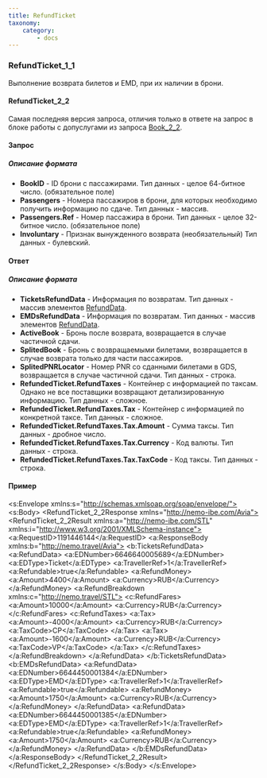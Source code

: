 ```yaml
---
title: RefundTicket
taxonomy:
    category:
        - docs
---
```


### RefundTicket_1_1

Выполнение возврата билетов и EMD, при их наличии в брони.

#### RefundTicket_2_2
Самая последняя версия запроса, отличия только в ответе на запрос в блоке работы с допуслугами из запроса [Book_2_2](/avia/request/bookflight). 

#### Запрос

##### Описание формата

- **BookID** - ID брони с пассажирами. Тип данных - целое 64-битное число. (обязательное поле)
- **Passengers** - Номера пассажиров в брони, для которых необходимо получить информацию по сдаче. Тип данных - массив.
- **Passengers.Ref** - Номер пассажира в брони. Тип данных - целое 32-битное число. (обязательное поле)
- **Involuntary** - Признак вынужденного возврата (необязательный) Тип данных - булевский.

#### Ответ

##### Описание формата

- **TicketsRefundData** - Информация по возвратам. Тип данных - массив элементов [RefundData](/avia/common/refunddata).
- **EMDsRefundData** - Информация по возвратам. Тип данных - массив элементов [RefundData](/avia/common/refunddata).
- **ActiveBook** - Бронь после возврата, возвращается в случае частичной сдачи.
- **SplitedBook** - Бронь с возвращаемыми билетами, возвращается в случае возврата только для части пассажиров.
- **SplitedPNRLocator** - Номер PNR со сданными билетами в GDS, возвращается в случае частичной сдачи. Тип данных - строка.
- **RefundedTicket.RefundTaxes** - Контейнер с информацией по таксам. Однако не все поставщики возвращают детализированную информацию. Тип данных - сложное.
- **RefundedTicket.RefundTaxes.Tax** - Контейнер с информацией по конкретной таксе. Тип данных - сложное.
- **RefundedTicket.RefundTaxes.Tax.Amount** - Сумма таксы. Тип данных - дробное число.
- **RefundedTicket.RefundTaxes.Tax.Currency** - Код валюты. Тип данных - строка.
- **RefundedTicket.RefundTaxes.Tax.TaxCode** - Код таксы. Тип данных - строка.

#### Пример

<?xml version="1.0"?>
<s:Envelope xmlns:s="http://schemas.xmlsoap.org/soap/envelope/">
  <s:Body>
    <RefundTicket_2_2Response xmlns="http://nemo-ibe.com/Avia">
      <RefundTicket_2_2Result xmlns:a="http://nemo-ibe.com/STL" xmlns:i="http://www.w3.org/2001/XMLSchema-instance">
        <a:RequestID>1191446144</a:RequestID>
        <a:ResponseBody xmlns:b="http://nemo.travel/Avia">
          <b:TicketsRefundData>
            <a:RefundData>
              <a:EDNumber>6646640005689</a:EDNumber>
              <a:EDType>Ticket</a:EDType>
              <a:TravellerRef>1</a:TravellerRef>
              <a:Refundable>true</a:Refundable>
              <a:RefundMoney>
                <a:Amount>4400</a:Amount>
                <a:Currency>RUB</a:Currency>
              </a:RefundMoney>
              <a:RefundBreakdown xmlns:c="http://nemo.travel/STL">
                <c:RefundFares>
                  <a:Amount>10000</a:Amount>
                  <a:Currency>RUB</a:Currency>
                </c:RefundFares>
                <c:RefundTaxes>
                  <a:Tax>
                    <a:Amount>-4000</a:Amount>
                    <a:Currency>RUB</a:Currency>
                    <a:TaxCode>CP</a:TaxCode>
                  </a:Tax>
                  <a:Tax>
                    <a:Amount>-1600</a:Amount>
                    <a:Currency>RUB</a:Currency>
                    <a:TaxCode>VP</a:TaxCode>
                  </a:Tax>
                </c:RefundTaxes>
              </a:RefundBreakdown>
            </a:RefundData>
          </b:TicketsRefundData>
          <b:EMDsRefundData>
            <a:RefundData>
              <a:EDNumber>6644450001384</a:EDNumber>
              <a:EDType>EMD</a:EDType>
              <a:TravellerRef>1</a:TravellerRef>
              <a:Refundable>true</a:Refundable>
              <a:RefundMoney>
                <a:Amount>1750</a:Amount>
                <a:Currency>RUB</a:Currency>
              </a:RefundMoney>
            </a:RefundData>
            <a:RefundData>
              <a:EDNumber>6644450001385</a:EDNumber>
              <a:EDType>EMD</a:EDType>
              <a:TravellerRef>1</a:TravellerRef>
              <a:Refundable>true</a:Refundable>
              <a:RefundMoney>
                <a:Amount>1750</a:Amount>
                <a:Currency>RUB</a:Currency>
              </a:RefundMoney>
            </a:RefundData>
          </b:EMDsRefundData>
        </a:ResponseBody>
      </RefundTicket_2_2Result>
    </RefundTicket_2_2Response>
  </s:Body>
</s:Envelope>

